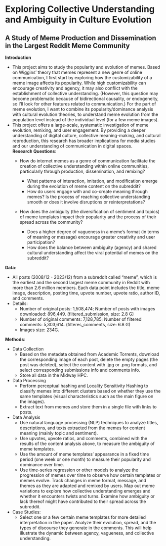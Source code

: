 # Exploring Collective Understanding and Ambiguity in Culture Evolution  
## A Study of Meme Production and Dissemination in the Largest Reddit Meme Community

**Introduction**
* This project aims to study the popularity and evolution of memes. Based on
Wiggins’ theory that memes represent a new genre of online communication, I first start by exploring how the customizability of a meme image affects its popularity. While high customizability can encourage creativity and agency, it may also conflict with the establishment of collective understanding. (However, this question may become problematic because of bidirectional causality, or endogeneity, so I’ll look for other features related to communication.) For the part of meme evolution, I want to combine its popularity/dominance analysis with cultural evolution theories, to understand meme evolution from the population level instead of the individual level (for a few meme images).
* This project offers a large-scale, systematic investigation of meme evolution, remixing, and user engagement. By providing a deeper understanding of digital culture, collective meaning-making, and cultural reproduction, this research has broader implications for media studies and our understanding of communication in digital spaces.  
**Research Questions**:  
  * How do internet memes as a genre of communication facilitate the creation of collective understanding within online communities, particularly through production, dissemination, and remixing?  
    * What patterns of interaction, imitation, and modification emerge during the evolution of meme content on the subreddit?  
    * How do users engage with and co-create meaning through memes? Is the process of reaching collective understanding smooth or does it involve disruptions or reinterpretations?  

  * How does the ambiguity (the diversification of sentiment and topics) of meme templates impact their popularity and the process of their spread across the community?  
    * Does a higher degree of vagueness in a meme’s format (in terms of meaning or message) encourage greater creativity and user participation?  
    * How does the balance between ambiguity (agency) and shared cultural understanding affect the viral potential of memes on the subreddit?  


**Data**:    
  * All posts (2008/12 - 2023/12) from a subreddit called “meme”, which is the earliest and the second largest meme community in Reddit with more than 2.6 million members. Each data point includes the title, meme image, description, posting time, upvote number, upvote ratio, author ID, and comments.
  * Details:
    * Number of original posts: 1,508,474; Number of posts with images downloaded: 896,449. (filtered_submission, size: 2.8 G)  
    * Number of original comments: 7,128,785; Number of filtered comments: 5,303,614. (filteres_comments, size: 6.8 G)  
    * Images size: 234G.   
   

   
**Methods**:  
  * Data Collection  
    * Based on the metadata obtained from Academic Torrents, download the corresponding image of each post, delete the empty pages (the post was deleted), select the content with .jpg or .png formats, and select corresponding submissions info and comments info.
    * Store all data in the Midway HPC.
  * Data Processing
    * Perform perceptual hashing and Locality Sensitivity Hashing to classify memes into different clusters based on whether they use the same templates (visual characteristics such as the main figure on the images).
    * Extract text from memes and store them in a single file with links to posts.
  * Data Analysis
    * Use natural language processing (NLP) techniques to analyze titles, descriptions, and texts extracted from the memes for content meaning (mainly topic and sentiment).
    * Use upvotes, upvote ratios, and comments, combined with the results of the content analysis above, to measure the ambiguity of meme templates.
    * Use the amount of meme templates’ appearance in a fixed time period (one week or one month) to measure their popularity and dominance over time.
    * Use time-series regression or other models to analyze the progression of memes over time to observe how certain templates or memes evolve. Track changes in meme format, message, and themes as they are adapted and remixed by users. Map out meme variations to explore how collective understanding emerges and whether it encounters twists and turns. Examine how ambiguity or lack thereof might have contributed to their spread across the subreddit.  
  * Case Studies:
    * Select one or a few certain meme templates for more detailed interpretation in the paper. Analyze their evolution, spread, and the types of discourse they generate in the comments. This will help illustrate the dynamic between agency, vagueness, and collective understanding.  

